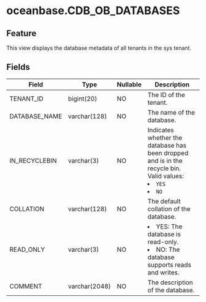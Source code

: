 oceanbase.CDB_OB_DATABASES
===============================================


Feature
-------------------

This view displays the database metadata of all tenants in the sys tenant.

Fields
----------------------



| Field | Type | Nullable | Description |
|---------------|---------------|------------|----------------------------|
| TENANT_ID | bigint(20) | NO | The ID of the tenant. |
| DATABASE_NAME | varchar(128) | NO | The name of the database. |
| IN_RECYCLEBIN | varchar(3) | NO | Indicates whether the database has been dropped and is in the recycle bin. Valid values:<li> `YES` <li> `NO` |
| COLLATION | varchar(128) | NO | The default collation of the database. |
| READ_ONLY | varchar(3) | NO | <li>YES: The database is read-only.<li>NO: The database supports reads and writes. |
| COMMENT | varchar(2048) | NO | The description of the database. |


